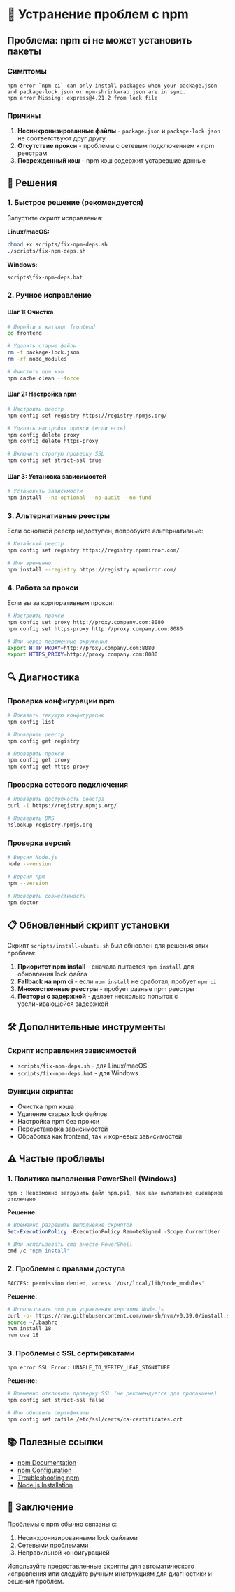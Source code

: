 # 🔧 Устранение проблем с npm

## Проблема: npm ci не может установить пакеты

### Симптомы
```
npm error `npm ci` can only install packages when your package.json and package-lock.json or npm-shrinkwrap.json are in sync.
npm error Missing: express@4.21.2 from lock file
```

### Причины
1. **Несинхронизированные файлы** - `package.json` и `package-lock.json` не соответствуют друг другу
2. **Отсутствие прокси** - проблемы с сетевым подключением к npm реестрам
3. **Поврежденный кэш** - npm кэш содержит устаревшие данные

## 🚀 Решения

### 1. Быстрое решение (рекомендуется)

Запустите скрипт исправления:

**Linux/macOS:**
```bash
chmod +x scripts/fix-npm-deps.sh
./scripts/fix-npm-deps.sh
```

**Windows:**
```cmd
scripts\fix-npm-deps.bat
```

### 2. Ручное исправление

#### Шаг 1: Очистка
```bash
# Перейти в каталог frontend
cd frontend

# Удалить старые файлы
rm -f package-lock.json
rm -rf node_modules

# Очистить npm кэш
npm cache clean --force
```

#### Шаг 2: Настройка npm
```bash
# Настроить реестр
npm config set registry https://registry.npmjs.org/

# Удалить настройки прокси (если есть)
npm config delete proxy
npm config delete https-proxy

# Включить строгую проверку SSL
npm config set strict-ssl true
```

#### Шаг 3: Установка зависимостей
```bash
# Установить зависимости
npm install --no-optional --no-audit --no-fund
```

### 3. Альтернативные реестры

Если основной реестр недоступен, попробуйте альтернативные:

```bash
# Китайский реестр
npm config set registry https://registry.npmmirror.com/

# Или временно
npm install --registry https://registry.npmmirror.com/
```

### 4. Работа за прокси

Если вы за корпоративным прокси:

```bash
# Настроить прокси
npm config set proxy http://proxy.company.com:8080
npm config set https-proxy http://proxy.company.com:8080

# Или через переменные окружения
export HTTP_PROXY=http://proxy.company.com:8080
export HTTPS_PROXY=http://proxy.company.com:8080
```

## 🔍 Диагностика

### Проверка конфигурации npm
```bash
# Показать текущую конфигурацию
npm config list

# Проверить реестр
npm config get registry

# Проверить прокси
npm config get proxy
npm config get https-proxy
```

### Проверка сетевого подключения
```bash
# Проверить доступность реестра
curl -I https://registry.npmjs.org/

# Проверить DNS
nslookup registry.npmjs.org
```

### Проверка версий
```bash
# Версия Node.js
node --version

# Версия npm
npm --version

# Проверить совместимость
npm doctor
```

## 📋 Обновленный скрипт установки

Скрипт `scripts/install-ubuntu.sh` был обновлен для решения этих проблем:

1. **Приоритет npm install** - сначала пытается `npm install` для обновления lock файла
2. **Fallback на npm ci** - если `npm install` не сработал, пробует `npm ci`
3. **Множественные реестры** - пробует разные npm реестры
4. **Повторы с задержкой** - делает несколько попыток с увеличивающейся задержкой

## 🛠️ Дополнительные инструменты

### Скрипт исправления зависимостей
- `scripts/fix-npm-deps.sh` - для Linux/macOS
- `scripts/fix-npm-deps.bat` - для Windows

### Функции скрипта:
- Очистка npm кэша
- Удаление старых lock файлов
- Настройка npm без прокси
- Переустановка зависимостей
- Обработка как frontend, так и корневых зависимостей

## ⚠️ Частые проблемы

### 1. Политика выполнения PowerShell (Windows)
```
npm : Невозможно загрузить файл npm.ps1, так как выполнение сценариев отключено
```

**Решение:**
```powershell
# Временно разрешить выполнение скриптов
Set-ExecutionPolicy -ExecutionPolicy RemoteSigned -Scope CurrentUser

# Или использовать cmd вместо PowerShell
cmd /c "npm install"
```

### 2. Проблемы с правами доступа
```
EACCES: permission denied, access '/usr/local/lib/node_modules'
```

**Решение:**
```bash
# Использовать nvm для управления версиями Node.js
curl -o- https://raw.githubusercontent.com/nvm-sh/nvm/v0.39.0/install.sh | bash
source ~/.bashrc
nvm install 18
nvm use 18
```

### 3. Проблемы с SSL сертификатами
```
npm error SSL Error: UNABLE_TO_VERIFY_LEAF_SIGNATURE
```

**Решение:**
```bash
# Временно отключить проверку SSL (не рекомендуется для продакшена)
npm config set strict-ssl false

# Или обновить сертификаты
npm config set cafile /etc/ssl/certs/ca-certificates.crt
```

## 📚 Полезные ссылки

- [npm Documentation](https://docs.npmjs.com/)
- [npm Configuration](https://docs.npmjs.com/cli/v8/configuring-npm)
- [Troubleshooting npm](https://docs.npmjs.com/troubleshooting)
- [Node.js Installation](https://nodejs.org/en/download/)

## 🎯 Заключение

Проблемы с npm обычно связаны с:
1. Несинхронизированными lock файлами
2. Сетевыми проблемами
3. Неправильной конфигурацией

Используйте предоставленные скрипты для автоматического исправления или следуйте ручным инструкциям для диагностики и решения проблем.
